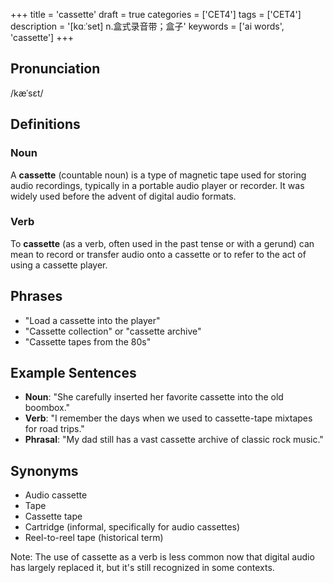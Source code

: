 +++
title = 'cassette'
draft = true
categories = ['CET4']
tags = ['CET4']
description = '[kɑːˈset] n.盒式录音带；盒子'
keywords = ['ai words', 'cassette']
+++

## Pronunciation
/kæˈsɛt/

## Definitions
### Noun
A **cassette** (countable noun) is a type of magnetic tape used for storing audio recordings, typically in a portable audio player or recorder. It was widely used before the advent of digital audio formats.

### Verb
To **cassette** (as a verb, often used in the past tense or with a gerund) can mean to record or transfer audio onto a cassette or to refer to the act of using a cassette player.

## Phrases
- "Load a cassette into the player"
- "Cassette collection" or "cassette archive"
- "Cassette tapes from the 80s"

## Example Sentences
- **Noun**: "She carefully inserted her favorite cassette into the old boombox."
- **Verb**: "I remember the days when we used to cassette-tape mixtapes for road trips."
- **Phrasal**: "My dad still has a vast cassette archive of classic rock music."

## Synonyms
- Audio cassette
- Tape
- Cassette tape
- Cartridge (informal, specifically for audio cassettes)
- Reel-to-reel tape (historical term)

Note: The use of cassette as a verb is less common now that digital audio has largely replaced it, but it's still recognized in some contexts.
